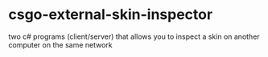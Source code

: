 # csgo-external-skin-inspector
two c# programs (client/server) that allows you to inspect a skin on another computer on the same network
